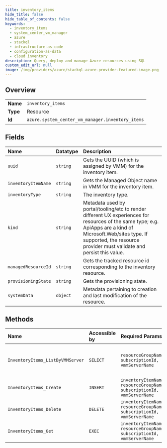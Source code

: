 ```yaml
---
title: inventory_items
hide_title: false
hide_table_of_contents: false
keywords:
  - inventory_items
  - system_center_vm_manager
  - azure    
  - stackql
  - infrastructure-as-code
  - configuration-as-data
  - cloud inventory
description: Query, deploy and manage Azure resources using SQL
custom_edit_url: null
image: /img/providers/azure/stackql-azure-provider-featured-image.png
---
```

  
    

## Overview
<table><tbody>
<tr><td><b>Name</b></td><td><code>inventory_items</code></td></tr>
<tr><td><b>Type</b></td><td>Resource</td></tr>
<tr><td><b>Id</b></td><td><code>azure.system_center_vm_manager.inventory_items</code></td></tr>
</tbody></table>

## Fields
| Name | Datatype | Description |
|:-----|:---------|:------------|
| `uuid` | `string` | Gets the UUID (which is assigned by VMM) for the inventory item. |
| `inventoryItemName` | `string` | Gets the Managed Object name in VMM for the inventory item. |
| `inventoryType` | `string` | The inventory type. |
| `kind` | `string` | Metadata used by portal/tooling/etc to render different UX experiences for resources of the same type; e.g. ApiApps are a kind of Microsoft.Web/sites type.  If supported, the resource provider must validate and persist this value. |
| `managedResourceId` | `string` | Gets the tracked resource id corresponding to the inventory resource. |
| `provisioningState` | `string` | Gets the provisioning state. |
| `systemData` | `object` | Metadata pertaining to creation and last modification of the resource. |
## Methods
| Name | Accessible by | Required Params | Description |
|:-----|:--------------|:----------------|:------------|
| `InventoryItems_ListByVMMServer` | `SELECT` | `resourceGroupName, subscriptionId, vmmServerName` | Returns the list of inventoryItems in the given VMMServer. |
| `InventoryItems_Create` | `INSERT` | `inventoryItemName, resourceGroupName, subscriptionId, vmmServerName` | Create Or Update InventoryItem. |
| `InventoryItems_Delete` | `DELETE` | `inventoryItemName, resourceGroupName, subscriptionId, vmmServerName` | Deletes an inventoryItem. |
| `InventoryItems_Get` | `EXEC` | `inventoryItemName, resourceGroupName, subscriptionId, vmmServerName` | Shows an inventory item. |
